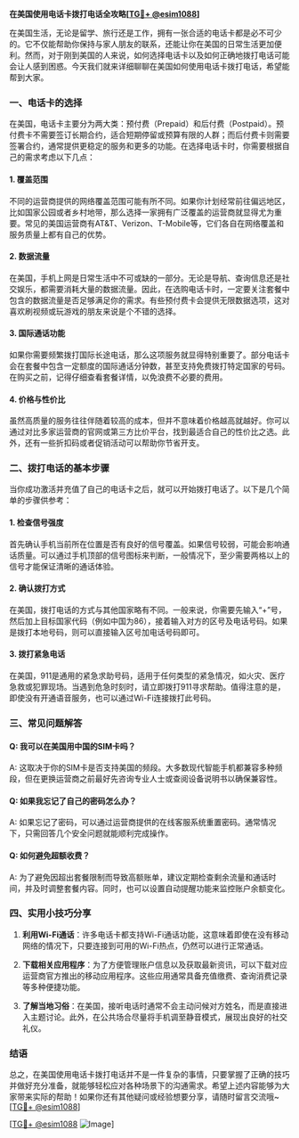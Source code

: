 **在美国使用电话卡拨打电话全攻略[[TG💪+ @esim1088](https://t.me/s/esim1088)]**

在美国生活，无论是留学、旅行还是工作，拥有一张合适的电话卡都是必不可少的。它不仅能帮助你保持与家人朋友的联系，还能让你在美国的日常生活更加便利。然而，对于刚到美国的人来说，如何选择电话卡以及如何正确地拨打电话可能会让人感到困惑。今天我们就来详细聊聊在美国如何使用电话卡拨打电话，希望能帮到大家。

### 一、电话卡的选择

在美国，电话卡主要分为两大类：预付费（Prepaid）和后付费（Postpaid）。预付费卡不需要签订长期合约，适合短期停留或预算有限的人群；而后付费卡则需要签署合约，通常提供更稳定的服务和更多的功能。在选择电话卡时，你需要根据自己的需求考虑以下几点：

#### 1. 覆盖范围
不同的运营商提供的网络覆盖范围可能有所不同。如果你计划经常前往偏远地区，比如国家公园或者乡村地带，那么选择一家拥有广泛覆盖的运营商就显得尤为重要。常见的美国运营商有AT&T、Verizon、T-Mobile等，它们各自在网络覆盖和服务质量上都有自己的优势。

#### 2. 数据流量
在美国，手机上网是日常生活中不可或缺的一部分。无论是导航、查询信息还是社交娱乐，都需要消耗大量的数据流量。因此，在选购电话卡时，一定要关注套餐中包含的数据流量是否足够满足你的需求。有些预付费卡会提供无限数据选项，这对喜欢刷视频或玩游戏的朋友来说是个不错的选择。

#### 3. 国际通话功能
如果你需要频繁拨打国际长途电话，那么这项服务就显得特别重要了。部分电话卡会在套餐中包含一定额度的国际通话分钟数，甚至支持免费拨打特定国家的号码。在购买之前，记得仔细查看套餐详情，以免浪费不必要的费用。

#### 4. 价格与性价比
虽然高质量的服务往往伴随着较高的成本，但并不意味着价格越高就越好。你可以通过对比多家运营商的官网或第三方比价平台，找到最适合自己的性价比之选。此外，还有一些折扣码或者促销活动可以帮助你节省开支。

### 二、拨打电话的基本步骤

当你成功激活并充值了自己的电话卡之后，就可以开始拨打电话了。以下是几个简单的步骤供参考：

#### 1. 检查信号强度
首先确认手机当前所在位置是否有良好的信号覆盖。如果信号较弱，可能会影响通话质量。可以通过手机顶部的信号图标来判断，一般情况下，至少需要两格以上的信号才能保证清晰的通话体验。

#### 2. 确认拨打方式
在美国，拨打电话的方式与其他国家略有不同。一般来说，你需要先输入“+”号，然后加上目标国家代码（例如中国为86），接着输入对方的区号及电话号码。如果是拨打本地号码，则可以直接输入区号加电话号码即可。

#### 3. 拨打紧急电话
在美国，911是通用的紧急求助号码，适用于任何类型的紧急情况，如火灾、医疗急救或犯罪现场。当遇到危急时刻时，请立即拨打911寻求帮助。值得注意的是，即使没有开通语音服务，也可以通过Wi-Fi连接拨打此号码。

### 三、常见问题解答

#### Q: 我可以在美国用中国的SIM卡吗？
A: 这取决于你的SIM卡是否支持美国的频段。大多数现代智能手机都兼容多种频段，但在更换运营商之前最好先咨询专业人士或查阅设备说明书以确保兼容性。

#### Q: 如果我忘记了自己的密码怎么办？
A: 如果忘记了密码，可以通过运营商提供的在线客服系统重置密码。通常情况下，只需回答几个安全问题就能顺利完成操作。

#### Q: 如何避免超额收费？
A: 为了避免因超出套餐限制而导致高额账单，建议定期检查剩余流量和通话时间，并及时调整套餐内容。同时，也可以设置自动提醒功能来监控账户余额变化。

### 四、实用小技巧分享

1. **利用Wi-Fi通话**：许多电话卡都支持Wi-Fi通话功能，这意味着即使在没有移动网络的情况下，只要连接到可用的Wi-Fi热点，仍然可以进行正常通话。
   
2. **下载相关应用程序**：为了方便管理账户信息以及获取最新资讯，可以下载对应运营商官方推出的移动应用程序。这些应用通常具备充值缴费、查询消费记录等多种便捷功能。

3. **了解当地习俗**：在美国，接听电话时通常不会主动问候对方姓名，而是直接进入主题讨论。此外，在公共场合尽量将手机调至静音模式，展现出良好的社交礼仪。

### 结语

总之，在美国使用电话卡拨打电话并不是一件复杂的事情，只要掌握了正确的技巧并做好充分准备，就能够轻松应对各种场景下的沟通需求。希望上述内容能够为大家带来实际的帮助！如果你还有其他疑问或经验想要分享，请随时留言交流哦~ [[TG💪+ @esim1088](https://t.me/s/esim1088)] 

[[TG💪+ @esim1088](https://t.me/s/esim1088) ![Image](https://i.postimg.cc/4NQfJmqS/Snipaste-2025-05-13-00-14-12.png)]